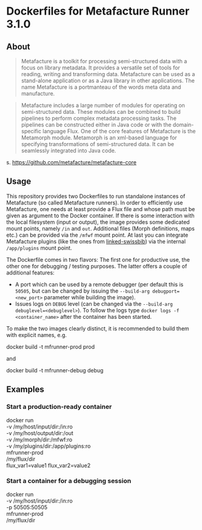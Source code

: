 # Dockerfiles for Metafacture Runner 3.1.0

## About

> Metafacture is a toolkit for processing semi-structured data with a focus on library metadata. It provides a versatile set of tools for reading, writing and transforming data. Metafacture can be used as a stand-alone application or as a Java library in other applications. The name Metafacture is a portmanteau of the words meta data and manufacture.

> Metafacture includes a large number of modules for operating on semi-structured data. These modules can be combined to build pipelines to perform complex metadata processing tasks. The pipelines can be constructed either in Java code or with the domain-specific language Flux. One of the core features of Metafacture is the Metamorph module. Metamorph is an xml-based language for specifying transformations of semi-structured data. It can be seamlessly integrated into Java code.

s. https://github.com/metafacture/metafacture-core

## Usage

This repository provides two Dockerfiles to run standalone instances of
Metafacture (so called Metafacture runners). In order to efficiently use
Metafacture, one needs at least provide a Flux file and whose path must be
given as argument to the Docker container. If there is some interaction with
the local filesystem (input or output), the image provides some dedicated
mount points, namely `/in` and `out`. Additional files (Morph definitions,
maps etc.) can be provided via the `/mfwf` mount point. At last you can
integrate Metafacture plugins (like the ones from
[linked-swissbib](https://github.com/linked-swissbib/swissbib-metafacture-commands))
via the internal `/app/plugins` mount point.

The Dockerfile comes in two flavors: The first one for productive use, the
other one for debugging / testing purposes. The latter offers a couple of
additional features:

- A port which can be used by a remote debugger (per default this is `50505`,
  but can be changed by issuing the `--build-arg debugport=<new_port>`
parameter while building the image).
- Issues logs on `DEBUG` level (can be changed via the `--build-arg
  debuglevel=<debuglevel>`). To follow the logs type `docker logs -f
<container_name>` after the container has been started.

To make the two images clearly distinct, it is recommended to build them
with explicit names, e.g.

  docker build -t mfrunner-prod prod

and

  docker build -t mfrunner-debug debug


## Examples

### Start a production-ready container

  docker run \
  -v /my/host/input/dir:/in:ro \
  -v /my/host/output/dir:/out \
  -v /my/morph/dir:/mfwf:ro \
  -v /my/plugins/dir:/app/plugins:ro \
  mfrunner-prod \
  /my/flux/dir \
  flux_var1=value1 flux_var2=value2

### Start a container for a debugging session

  docker run \
  -v /my/host/input/dir:/in:ro \
  -p 50505:50505 \
  mfrunner-prod \
  /my/flux/dir
